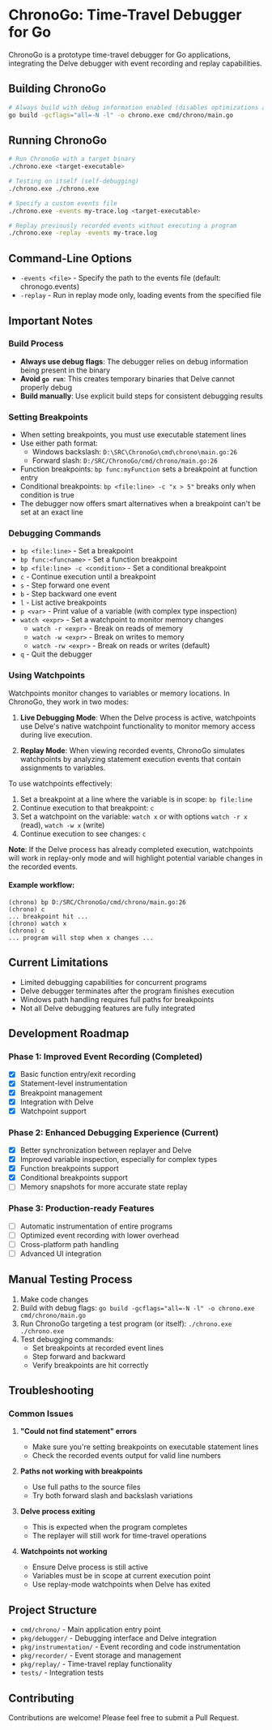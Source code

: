 # ChronoGo: Time-Travel Debugger for Go

ChronoGo is a prototype time-travel debugger for Go applications, integrating the Delve debugger with event recording and replay capabilities.

## Building ChronoGo

```bash
# Always build with debug information enabled (disables optimizations and inlining)
go build -gcflags="all=-N -l" -o chrono.exe cmd/chrono/main.go
```

## Running ChronoGo

```bash
# Run ChronoGo with a target binary
./chrono.exe <target-executable>

# Testing on itself (self-debugging)
./chrono.exe ./chrono.exe

# Specify a custom events file
./chrono.exe -events my-trace.log <target-executable>

# Replay previously recorded events without executing a program
./chrono.exe -replay -events my-trace.log
```

## Command-Line Options

- `-events <file>` - Specify the path to the events file (default: chronogo.events)
- `-replay` - Run in replay mode only, loading events from the specified file

## Important Notes

### Build Process
- **Always use debug flags**: The debugger relies on debug information being present in the binary
- **Avoid `go run`**: This creates temporary binaries that Delve cannot properly debug
- **Build manually**: Use explicit build steps for consistent debugging results

### Setting Breakpoints
- When setting breakpoints, you must use executable statement lines
- Use either path format: 
  - Windows backslash: `D:\SRC\ChronoGo\cmd\chrono\main.go:26`
  - Forward slash: `D:/SRC/ChronoGo/cmd/chrono/main.go:26`
- Function breakpoints: `bp func:myFunction` sets a breakpoint at function entry
- Conditional breakpoints: `bp <file:line> -c "x > 5"` breaks only when condition is true
- The debugger now offers smart alternatives when a breakpoint can't be set at an exact line

### Debugging Commands
- `bp <file:line>` - Set a breakpoint
- `bp func:<funcname>` - Set a function breakpoint
- `bp <file:line> -c <condition>` - Set a conditional breakpoint
- `c` - Continue execution until a breakpoint
- `s` - Step forward one event
- `b` - Step backward one event
- `l` - List active breakpoints
- `p <var>` - Print value of a variable (with complex type inspection)
- `watch <expr>` - Set a watchpoint to monitor memory changes
  - `watch -r <expr>` - Break on reads of memory
  - `watch -w <expr>` - Break on writes to memory
  - `watch -rw <expr>` - Break on reads or writes (default)
- `q` - Quit the debugger

### Using Watchpoints

Watchpoints monitor changes to variables or memory locations. In ChronoGo, they work in two modes:

1. **Live Debugging Mode**: When the Delve process is active, watchpoints use Delve's native watchpoint functionality to monitor memory access during live execution.

2. **Replay Mode**: When viewing recorded events, ChronoGo simulates watchpoints by analyzing statement execution events that contain assignments to variables.

To use watchpoints effectively:

1. Set a breakpoint at a line where the variable is in scope: `bp file:line`
2. Continue execution to that breakpoint: `c`
3. Set a watchpoint on the variable: `watch x` or with options `watch -r x` (read), `watch -w x` (write)
4. Continue execution to see changes: `c`

**Note**: If the Delve process has already completed execution, watchpoints will work in replay-only mode and will highlight potential variable changes in the recorded events.

#### Example workflow:

```
(chrono) bp D:/SRC/ChronoGo/cmd/chrono/main.go:26
(chrono) c
... breakpoint hit ...
(chrono) watch x
(chrono) c
... program will stop when x changes ...
```

## Current Limitations

- Limited debugging capabilities for concurrent programs
- Delve debugger terminates after the program finishes execution
- Windows path handling requires full paths for breakpoints
- Not all Delve debugging features are fully integrated

## Development Roadmap

### Phase 1: Improved Event Recording (Completed)
- [x] Basic function entry/exit recording
- [x] Statement-level instrumentation
- [x] Breakpoint management
- [x] Integration with Delve
- [x] Watchpoint support

### Phase 2: Enhanced Debugging Experience (Current)
- [x] Better synchronization between replayer and Delve
- [x] Improved variable inspection, especially for complex types
- [x] Function breakpoints support
- [x] Conditional breakpoints support
- [ ] Memory snapshots for more accurate state replay

### Phase 3: Production-ready Features
- [ ] Automatic instrumentation of entire programs
- [ ] Optimized event recording with lower overhead
- [ ] Cross-platform path handling
- [ ] Advanced UI integration

## Manual Testing Process

1. Make code changes
2. Build with debug flags: `go build -gcflags="all=-N -l" -o chrono.exe cmd/chrono/main.go`
3. Run ChronoGo targeting a test program (or itself): `./chrono.exe ./chrono.exe`
4. Test debugging commands:
   - Set breakpoints at recorded event lines
   - Step forward and backward
   - Verify breakpoints are hit correctly

## Troubleshooting

### Common Issues

1. **"Could not find statement" errors**
   - Make sure you're setting breakpoints on executable statement lines
   - Check the recorded events output for valid line numbers

2. **Paths not working with breakpoints**
   - Use full paths to the source files
   - Try both forward slash and backslash variations

3. **Delve process exiting**
   - This is expected when the program completes
   - The replayer will still work for time-travel operations

4. **Watchpoints not working**
   - Ensure Delve process is still active
   - Variables must be in scope at current execution point
   - Use replay-mode watchpoints when Delve has exited

## Project Structure

- `cmd/chrono/` - Main application entry point
- `pkg/debugger/` - Debugging interface and Delve integration
- `pkg/instrumentation/` - Event recording and code instrumentation
- `pkg/recorder/` - Event storage and management
- `pkg/replay/` - Time-travel replay functionality
- `tests/` - Integration tests

## Contributing

Contributions are welcome! Please feel free to submit a Pull Request.